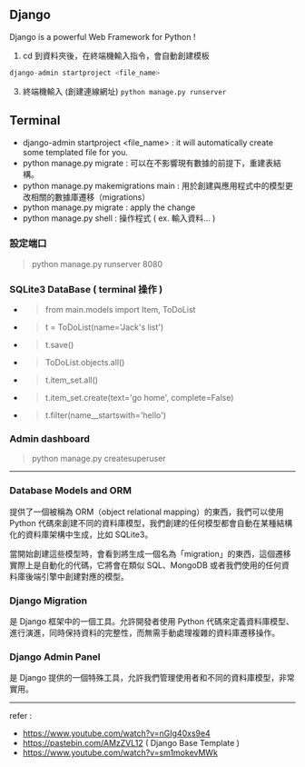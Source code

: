 ## Django
Django is a powerful Web Framework for Python !

1. cd 到資料夾後，在終端機輸入指令，會自動創建模板
  ```python
  django-admin startproject <file_name>
  ```
3. 終端機輸入 (創建連線網址)
  `python manage.py runserver`


## Terminal
- django-admin startproject <file_name> : it will automatically create some templated file for you.
- python manage.py migrate : 可以在不影響現有數據的前提下，重建表結構。
- python manage.py makemigrations main : 用於創建與應用程式中的模型更改相關的數據庫遷移（migrations）
- python manage.py migrate : apply the change
- python manage.py shell : 操作程式 ( ex. 輸入資料... )

### 設定端口
> python manage.py runserver 8080

### SQLite3 DataBase ( terminal 操作 )
- > from main.models import Item, ToDoList
- > t = ToDoList(name='Jack\'s list')
- > t.save()
- > ToDoList.objects.all()
- > t.item_set.all()
- > t.item_set.create(text='go home', complete=False)
- > t.filter(name__startswith='hello')

### Admin dashboard
> python manage.py createsuperuser

-----------------------------------

### Database Models and ORM
提供了一個被稱為 ORM（object relational mapping）的東西，我們可以使用 Python 代碼來創建不同的資料庫模型，我們創建的任何模型都會自動在某種結構化的資料庫架構中生成，比如 SQLite3。

當開始創建這些模型時，會看到將生成一個名為「migration」的東西，這個遷移實際上是自動化的代碼，它將會在類似 SQL、MongoDB 或者我們使用的任何資料庫後端引擎中創建對應的模型。

### Django Migration
是 Django 框架中的一個工具。允許開發者使用 Python 代碼來定義資料庫模型、進行演進，同時保持資料的完整性，而無需手動處理複雜的資料庫遷移操作。

### Django Admin Panel
是 Django 提供的一個特殊工具，允許我們管理使用者和不同的資料庫模型，非常實用。

----------------------

refer : 
- https://www.youtube.com/watch?v=nGIg40xs9e4
- https://pastebin.com/AMzZVL12  ( Django Base Template )
- https://www.youtube.com/watch?v=sm1mokevMWk
